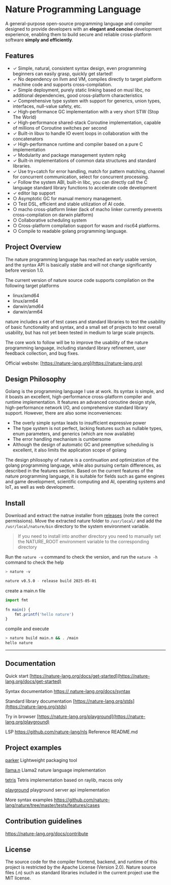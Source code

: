 # Nature Programming Language  
  
A general-purpose open-source programming language and compiler designed to provide developers with an **elegant and concise** development experience, enabling them to build secure and reliable cross-platform software **simply and efficiently**.  
  
## Features  
  
- ✓ Simple, natural, consistent syntax design, even programming beginners can easily grasp, quickly get started!
- ✓ No dependency on llvm and VM, compiles directly to target platform machine code and supports cross-compilation.
- ✓ Simple deployment, purely static linking based on musl libc, no additional dependencies, good cross-platform characteristics
- ✓ Comprehensive type system with support for generics, union types, interfaces, null-value safety, etc.
- ✓ High-performance GC implementation with a very short STW (Stop The World)
- ✓ High-performance shared-stack Coroutine implementation, capable of millions of Coroutine switches per second
- ✓ Built-in libuv to handle IO event loops in collaboration with the concatenators  
- ✓ High-performance runtime and compiler based on a pure C implementation
- ✓ Modularity and package management system npkg
- ✓ Built-in implementations of common data structures and standard libraries.
- ✓ Use try+catch for error handling, match for pattern matching, channel for concurrent communication, select for concurrent processing.
- ✓ Follow the system ABI, built-in libc, you can directly call the C language standard library functions to accelerate code development
- ✓ editor lsp support
- ○ Asymptotic GC for manual memory management.  
- ○ Test DSL, efficient and stable utilization of AI code.  
- ○ macho cross-platform linker (lack of macho linker currently prevents cross-compilation on darwin platform)
- ○ Collaborative scheduling system  
- ○ Cross-platform compilation support for wasm and risc64 platforms.  
- ○ Compile to readable golang programming language.
  
## Project Overview

The nature programming language has reached an early usable version, and the syntax API is basically stable and will not change significantly before version 1.0.

The current version of nature source code supports compilation on the following target platforms
- linux/amd64
- linux/arm64
- darwin/amd64
- darwin/arm64

nature includes a set of test cases and standard libraries to test the usability of basic functionality and syntax, and a small set of projects to test overall usability, but has not yet been tested in medium to large scale projects.

The core work to follow will be to improve the usability of the nature programming language, including standard library refinement, user feedback collection, and bug fixes.
  
Official website: [https://nature-lang.org](https://nature-lang.org)  

## Design Philosophy

Golang is the programming language I use at work. Its syntax is simple, and it boasts an excellent, high-performance cross-platform compiler and runtime implementation. It features an advanced coroutine design style, high-performance network I/O, and comprehensive standard library support. However, there are also some inconveniences:

- The overly simple syntax leads to insufficient expressive power
- The type system is not perfect, lacking features such as nullable types, enum parameters, and generics (which are now available)
- The error handling mechanism is cumbersome
- Although the design of automatic GC and preemptive scheduling is excellent, it also limits the application scope of golang

The design philosophy of nature is a continuation and optimization of the golang programming language, while also pursuing certain differences, as described in the features section. Based on the current features of the nature programming language, it is suitable for fields such as game engines and game development, scientific computing and AI, operating systems and IoT, as well as web development.

## Install  
  
Download and extract the natrue installer from [releases](https://github.com/nature-lang/nature/releases) (note the correct permissions). Move the extracted nature folder to `/usr/local/` and add the `/usr/local/nature/bin` directory to the system environment variable.  
  
> If you need to install into another directory you need to manually set the NATURE_ROOT environment variable to the corresponding directory  
  
Run the `nature -v` command to check the version, and run the `nature -h` command to check the help  
  
```sh 
> nature -v

nature v0.5.0 - release build 2025-05-01 
```   

create a main.n file  
  
```js
import fmt   
    
fn main() {   
    fmt.printf('hello nature')
}   
```   

compile and execute  
  
```sh
> nature build main.n && . /main   
hello nature 
```   
  
---   
  
## Documentation  
  
Quick start [https://nature-lang.org/docs/get-started](https://nature-lang.org/docs/get-started)  
  
Syntax documentation [https:// nature-lang.org/docs/syntax](https://nature-lang.org/docs/syntax)  
  
Standard library documentation [https://nature-lang.org/stds](https://nature-lang.org/stds)  
  
Try in browser [https://nature-lang.org/playground](https://nature-lang.org/playground)  
  
LSP https://github.com/nature-lang/nls Reference README.md  
  
## Project examples  
  
[parker](https://github.com/weiwenhao/parker) Lightweight packaging tool  

[llama.n](https://github.com/weiwenhao/llama.n) Llama2 nature language implementation  

[tetris](https://github.com/weiwenhao/tetris) Tetris implementation based on raylib, macos only  

[playground](https://github.com/weiwenhao/playground) playground server api implementation  
  
More syntax examples https://github.com/nature-lang/nature/tree/master/tests/features/cases  
  
## Contribution guidelines  
  
https://nature-lang.org/docs/contribute  
  
## License  
  
The source code for the compiler frontend, backend, and runtime of this project is restricted by the Apache License (Version 2.0). Nature source files (.n) such as standard libraries included in the current project use the MIT license.